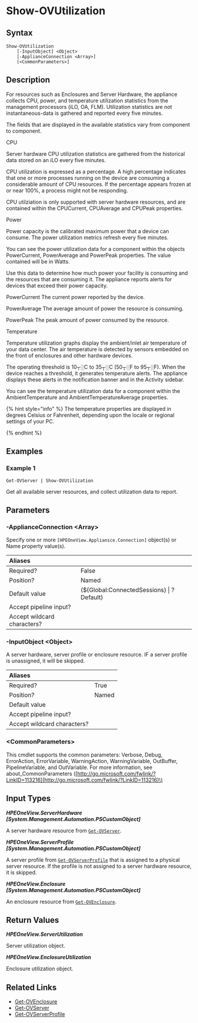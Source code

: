 ﻿---
description: Report server and enclosure supported utilization metrics.
---

# Show-OVUtilization

## Syntax

```text
Show-OVUtilization
    [-InputObject] <Object>
    [-ApplianceConnection <Array>]
    [<CommonParameters>]
```

## Description

For resources such as Enclosures and Server Hardware, the appliance collects CPU, power, and temperature utilization statistics from the management processors (iLO, OA, FLM). Utilization statistics are not instantaneous-data is gathered and reported every five minutes.

The fields that are displayed in the available statistics vary from component to component.

CPU

Server hardware CPU utilization statistics are gathered from the historical data stored on an iLO every five minutes.

CPU utilization is expressed as a percentage.  A high percentage indicates that one or more processes running on the device are consuming a considerable amount of CPU resources. If the percentage appears frozen at or near 100%, a process might not be responding.

CPU utilziation is only supported with server hardware resources, and are contained within the CPUCurrent, CPUAverage and CPUPeak properties.

Power

Power capacity is the calibrated maximum power that a device can consume. The power utilization metrics refresh every five minutes.

You can see the power utilization data for a component within the objects PowerCurrent, PowerAverage and PowerPeak properties.  The value contained will be in Watts.

Use this data to determine how much power your facility is consuming and the resources that are consuming it. The appliance reports alerts for devices that exceed their power capacity.

PowerCurrent
The current power reported by the device.

PowerAverage
The average amount of power the resource is consuming.

PowerPeak
The peak amount of power consumed by the resource.

Temperature

Temperature utilization graphs display the ambient/inlet air temperature of your data center. The air temperature is detected by sensors embedded on the front of enclosures and other hardware devices.

The operating threshold is 10┬░C to 35┬░C (50┬░F to 95┬░F). When the device reaches a threshold, it generates temperature alerts. The appliance displays these alerts in the notification banner and in the Activity sidebar.

You can see the temperature utilization data for a component within the AmbientTemperature and AmbientTemperatureAverage properties.

{% hint style="info" %}
 The temperature properties are displayed in degrees Celsius or Fahrenheit, depending upon the locale or regional settings of your PC.
{% endhint %}


## Examples

###  Example 1 

```text
Get-OVServer | Show-OVUtilization
```

Get all available server resources, and collect utilization data to report.

## Parameters

### -ApplianceConnection &lt;Array&gt;

Specify one or more `[HPEOneView.Appliansce.Connection]` object(s) or Name property value(s).

| Aliases |  |
| :--- | :--- |
| Required? | False |
| Position? | Named |
| Default value | (${Global:ConnectedSessions} &vert; ? Default) |
| Accept pipeline input? |  |
| Accept wildcard characters? |  |

### -InputObject &lt;Object&gt;

A server hardware, server profile or enclosure resource.  IF a server profile is unassigned, it will be skipped.

| Aliases |  |
| :--- | :--- |
| Required? | True |
| Position? | Named |
| Default value |  |
| Accept pipeline input? |  |
| Accept wildcard characters? |  |

### &lt;CommonParameters&gt;

This cmdlet supports the common parameters: Verbose, Debug, ErrorAction, ErrorVariable, WarningAction, WarningVariable, OutBuffer, PipelineVariable, and OutVariable. For more information, see about\_CommonParameters \([http://go.microsoft.com/fwlink/?LinkID=113216](http://go.microsoft.com/fwlink/?LinkID=113216)\)

## Input Types

_**HPEOneView.ServerHardware [System.Management.Automation.PSCustomObject]**_

A server hardware resource from [`Get-OVServer`](get-ovserver.md).

_**HPEOneView.ServerProfile [System.Management.Automation.PSCustomObject]**_

A server profile from [`Get-OVServerProfile`](get-ovserverprofile.md) that is assigned to a physical server resource.  If the profile is not assigned to a server hardware resource, it is skipped.

_**HPEOneView.Enclosure [System.Management.Automation.PSCustomObject]**_

An enclosure resource from [`Get-OVEnclosure`](get-ovenclosure.md).

## Return Values

_**HPEOneView.ServerUtilization**_

Server utilization object.


_**HPEOneView.EnclosureUtilization**_

Enclosure utilization object.


## Related Links

* [Get-OVEnclosure](get-ovenclosure.md)
* [Get-OVServer](get-ovserver.md)
* [Get-OVServerProfile](get-ovserverprofile.md)
